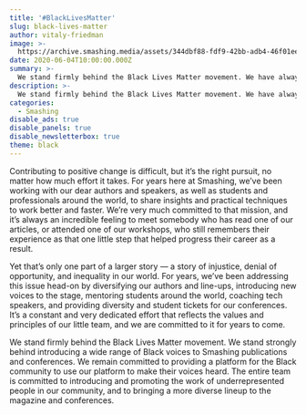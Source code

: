 ```yaml
---
title: '#BlackLivesMatter'
slug: black-lives-matter
author: vitaly-friedman
image: >-
  https://archive.smashing.media/assets/344dbf88-fdf9-42bb-adb4-46f01eedd629/b9f050fc-54b7-4bd4-8ae2-85a98ae3741f/blacklivesmatter.png
date: 2020-06-04T10:00:00.000Z
summary: >-
  We stand firmly behind the Black Lives Matter movement. We have always stood strongly behind introducing a wide range of voices to Smashing publications and conferences. Positive change is difficult, but it’s possible. It takes work, time, and dedication. We are fully committed as a team to see it through.
description: >-
  We stand firmly behind the Black Lives Matter movement. We have always stood strongly behind introducing a wide range of voices to Smashing publications and conferences. Positive change is difficult, but it’s possible. It takes work, time, and dedication. We are fully committed as a team to see it through.
categories:
  - Smashing
disable_ads: true
disable_panels: true
disable_newsletterbox: true
theme: black
---
```


Contributing to positive change is difficult, but it’s the right pursuit, no matter how much effort it takes. For years here at Smashing, we’ve been working with our dear authors and speakers, as well as students and professionals around the world, to share insights and practical techniques to work better and faster. We’re very much committed to that mission, and it’s always an incredible feeling to meet somebody who has read one of our articles, or attended one of our workshops, who still remembers their experience as that one little step that helped progress their career as a result.

Yet that’s only one part of a larger story &mdash; a story of injustice, denial of opportunity, and inequality in our world. For years, we’ve been addressing this issue head-on by diversifying our authors and line-ups, introducing new voices to the stage, mentoring students around the world, coaching tech speakers, and providing diversity and student tickets for our conferences. It’s a constant and very dedicated effort that reflects the values and principles of our little team, and we are committed to it for years to come.

We stand firmly behind the Black Lives Matter movement. We stand strongly behind introducing a wide range of Black voices to Smashing publications and conferences. We remain committed to providing a platform for the Black community to use our platform to make their voices heard. The entire team is committed to introducing and promoting the work of underrepresented people in our community, and to bringing a more diverse lineup to the magazine and conferences.

